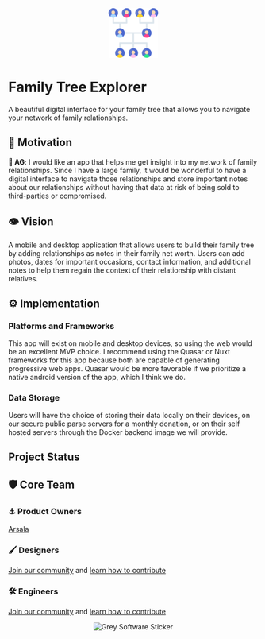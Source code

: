 <div align="center">
    <img alt="Family Tree Explorer Logo" width="100" src="https://github.com/grey-software/family-tree-explorer/raw/main/family-tree-explorer-logo.png">
</div>

# Family Tree Explorer

A beautiful digital interface for your family tree that allows you to navigate your network of family relationships.

## 🥅 Motivation 

**👤 AG**: I would like an app that helps me get insight into my network of family relationships. Since I have a large family, it would be wonderful to have a digital interface to navigate those relationships and store important notes about our relationships without having that data at risk of being sold to third-parties or compromised. 

## 👁️ Vision 

A mobile and desktop application that allows users to build their family tree by adding relationships as notes in their family net worth. Users can add photos, dates for important occasions, contact information, and additional notes to help them regain the context of their relationship with distant relatives. 
 
## ⚙️ Implementation

### Platforms and Frameworks

This app will exist on mobile and desktop devices, so using the web would be an excellent MVP choice. I recommend using the Quasar or Nuxt frameworks for this app because both are capable of generating progressive web apps. Quasar would be more favorable if we prioritize a native android version of the app, which I think we do. 

### Data Storage

Users will have the choice of storing their data locally on their devices, on our secure public parse servers for a monthly donation, or on their self hosted servers through the Docker backend image we will provide.

## Project Status

## 🛡️ Core Team

### ⚓ Product Owners

[Arsala](https://github.com/ArsalaBangash)

### 🖌 Designers

[Join our community](http://community.grey.software) and [learn how to contribute](https://grey.software/contribute)

### 🛠️ Engineers

[Join our community](http://community.grey.software) and [learn how to contribute](https://grey.software/contribute)

<div align="center">
    <img alt="Grey Software Sticker" width="500" src="https://grey.software/grey-software-sticker.png">
</div>
